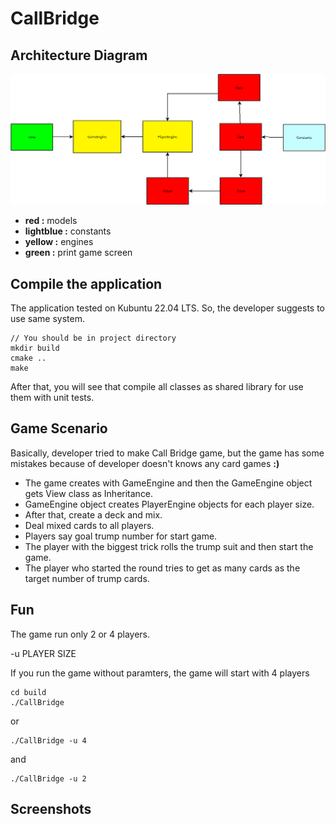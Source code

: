 # CallBridge
## Architecture Diagram
![CallBridge architecture](/assets/Diagram1.png)

- **red :** models
- **lightblue :** constants
- **yellow :** engines
- **green :** print game screen 

## Compile the application
The application tested on Kubuntu 22.04 LTS. So, the developer suggests to use same system.

```
// You should be in project directory
mkdir build
cmake ..
make
```

After that, you will see that compile all classes as shared library for use them with unit tests.

## Game Scenario
Basically, developer tried to make Call Bridge game, but the game has some mistakes because of developer doesn't knows any card games **:)** 

* The game creates with GameEngine and then the GameEngine object gets View class as Inheritance. 
* GameEngine object creates PlayerEngine objects for each player size.
* After that, create a deck and mix.
* Deal mixed cards to all players.
* Players say goal trump number for start game.
* The player with the biggest trick rolls the trump suit and then start the game.
* The player who started the round tries to get as many cards as the target number of trump cards.

## Fun
The game run only 2 or 4 players.

-u PLAYER SIZE

If you run the game without paramters, the game will start with 4 players

```
cd build
./CallBridge
```

or
```
./CallBridge -u 4
```
and
```
./CallBridge -u 2
```

## Screenshots
